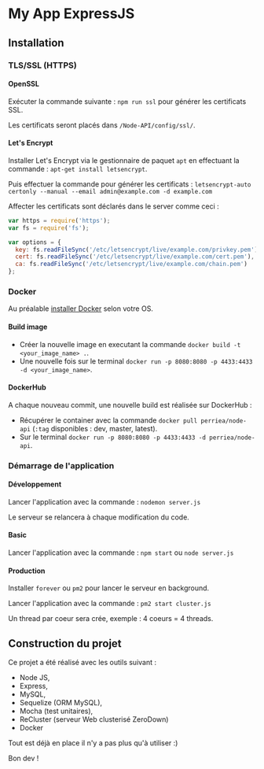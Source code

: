 # My App ExpressJS

## Installation

### TLS/SSL (HTTPS)

#### OpenSSL

Exécuter la commande suivante : `npm run ssl` pour générer les certificats SSL.

Les certificats seront placés dans `/Node-API/config/ssl/`.


#### Let's Encrypt

Installer Let's Encrypt via le gestionnaire de paquet `apt` en effectuant la commande : `apt-get install letsencrypt`.

Puis effectuer la commande pour générer les certificats : `letsencrypt-auto certonly --manual --email admin@example.com -d example.com`

Affecter les certificats sont déclarés dans le server comme ceci :

``` js
var https = require('https');
var fs = require('fs');

var options = {
  key: fs.readFileSync('/etc/letsencrypt/live/example.com/privkey.pem'),
  cert: fs.readFileSync('/etc/letsencrypt/live/example.com/cert.pem'),
  ca: fs.readFileSync('/etc/letsencrypt/live/example.com/chain.pem')
};
```


### Docker

Au préalable [installer Docker](https://docs.docker.com/engine/installation/) selon votre OS. 

#### Build image

* Créer la nouvelle image en executant la commande `docker build -t <your_image_name> .`.
* Une nouvelle fois sur le terminal `docker run -p 8080:8080 -p 4433:4433 -d <your_image_name>`.


#### DockerHub

A chaque nouveau commit, une nouvelle build est réalisée sur DockerHub :
* Récupérer le container avec la commande `docker pull perriea/node-api` (`:tag` disponibles : dev, master, latest).
* Sur le terminal `docker run -p 8080:8080 -p 4433:4433 -d perriea/node-api`.


### Démarrage de l'application

#### Développement

Lancer l'application avec la commande : `nodemon server.js`

Le serveur se relancera à chaque modification du code.


#### Basic

Lancer l'application avec la commande : `npm start` ou `node server.js`


#### Production

Installer `forever` ou `pm2` pour lancer le serveur en background.

Lancer l'application avec la commande : `pm2 start cluster.js`

Un thread par coeur sera crée, exemple : 4 coeurs = 4 threads.


## Construction du projet

Ce projet a été réalisé avec les outils suivant :
* Node JS,
* Express,
* MySQL,
* Sequelize (ORM MySQL),
* Mocha (test unitaires),
* ReCluster (serveur Web clusterisé ZeroDown)
* Docker


Tout est déjà en place il n'y a pas plus qu'à utiliser :)

Bon dev !